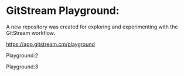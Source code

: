 # GitStream Playground:

A new repository was created for exploring and experimenting with the GitStream workflow.

https://app.gitstream.cm/playground

Playground:2

Playground:3
